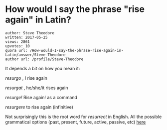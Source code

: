 # How would I say the phrase "rise again" in Latin?

	author: Steve Theodore
	written: 2017-05-25
	views: 2861
	upvotes: 10
	quora url: /How-would-I-say-the-phrase-rise-again-in-Latin/answer/Steve-Theodore
	author url: /profile/Steve-Theodore


It depends a bit on how you mean it:

_resurgo_ , I rise again

_resurgat_ , he/she/it rises again

_resurge!_ Rise again! as a command

_resurgere_ to rise again (infinitive)

Not surprisingly this is the root word for _resurrect_  in English. All the possible grammatical options (past, present, future, active, passive, etc) [here](http://www.verbix.com/webverbix/go.php?D1=9&H1=109&T1=resurgo)

